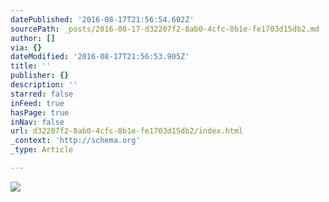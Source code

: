 ```yaml
---
datePublished: '2016-08-17T21:56:54.602Z'
sourcePath: _posts/2016-08-17-d32207f2-8ab0-4cfc-8b1e-fe1703d15db2.md
author: []
via: {}
dateModified: '2016-08-17T21:56:53.905Z'
title: ''
publisher: {}
description: ''
starred: false
inFeed: true
hasPage: true
inNav: false
url: d32207f2-8ab0-4cfc-8b1e-fe1703d15db2/index.html
_context: 'http://schema.org'
_type: Article

---
```

![](https://the-grid-user-content.s3-us-west-2.amazonaws.com/7bbcecb7-eb39-491c-bb8e-952d125c2350.jpg)